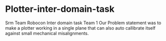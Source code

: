 # Plotter-inter-domain-task
Srm Team Robocon Inter domain task Team 1
Our Problem statement was to make a plotter working in a single plane that can also auto callibrate itself against small mechanical misalignments.
